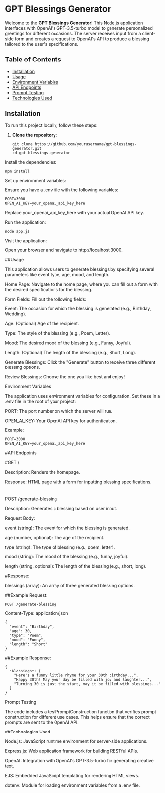 # GPT Blessings Generator

Welcome to the **GPT Blessings Generator**!
This Node.js application interfaces with OpenAI's GPT-3.5-turbo model to generate personalized greetings for different occasions.
The server receives input from a client-side form and creates a request to OpenAI's API to produce a blessing tailored to the user's specifications.

## Table of Contents

- [Installation](#installation)
- [Usage](#usage)
- [Environment Variables](#environment-variables)
- [API Endpoints](#api-endpoints)
- [Prompt Testing](#prompt-testing)
- [Technologies Used](#technologies-used)

## Installation

To run this project locally, follow these steps:

1. **Clone the repository:**

   ```
   git clone https://github.com/yourusername/gpt-blessings-generator.git
   cd gpt-blessings-generator
   
Install the dependencies:
```
npm install
```

Set up environment variables:

Ensure you have a .env file with the following variables:
```
PORT=3000
OPEN_AI_KEY=your_openai_api_key_here
```

Replace your_openai_api_key_here with your actual OpenAI API key.

Run the application:
```
node app.js
```

Visit the application:

Open your browser and navigate to http://localhost:3000.

##Usage

This application allows users to generate blessings by specifying several parameters like event type, age, mood, and length.

Home Page: Navigate to the home page, where you can fill out a form with the desired specifications for the blessing.

Form Fields: Fill out the following fields:

Event: The occasion for which the blessing is generated (e.g., Birthday, Wedding).

Age: (Optional) Age of the recipient.

Type: The style of the blessing (e.g., Poem, Letter).

Mood: The desired mood of the blessing (e.g., Funny, Joyful).

Length: (Optional) The length of the blessing (e.g., Short, Long).

Generate Blessings: Click the "Generate" button to receive three different blessing options.

Review Blessings: Choose the one you like best and enjoy!

Environment Variables

The application uses environment variables for configuration. Set these in a .env file in the root of your project:

PORT: The port number on which the server will run.

OPEN_AI_KEY: Your OpenAI API key for authentication.

Example:
```
PORT=3000
OPEN_AI_KEY=your_openai_api_key_here
```


#API Endpoints

#GET /

Description: Renders the homepage.

Response: HTML page with a form for inputting blessing specifications.

#
POST /generate-blessing

Description: Generates a blessing based on user input.

Request Body:

event (string): The event for which the blessing is generated.

age (number, optional): The age of the recipient.

type (string): The type of blessing (e.g., poem, letter).

mood (string): The mood of the blessing (e.g., funny, joyful).

length (string, optional): The length of the blessing (e.g., short, long).

#Response:

blessings (array):
An array of three generated blessing options.

##Example Request:
```
POST /generate-blessing
```
Content-Type: application/json
```
{
  "event": "Birthday",
  "age": 30,
  "type": "Poem",
  "mood": "Funny",
  "length": "Short"
}
```

##Example Response:
```
{
  "blessings": [
    "Here's a funny little rhyme for your 30th birthday...",
    "Happy 30th! May your day be filled with joy and laughter...",
    "Turning 30 is just the start, may it be filled with blessings..."
  ]
}
```
Prompt Testing

The code includes a testPromptConstruction function that verifies prompt construction for different use cases. This helps ensure that the correct prompts are sent to the OpenAI API.

##Technologies Used

Node.js: JavaScript runtime environment for server-side applications.

Express.js: Web application framework for building RESTful APIs.

OpenAI: Integration with OpenAI's GPT-3.5-turbo for generating creative text.

EJS: Embedded JavaScript templating for rendering HTML views.

dotenv: Module for loading environment variables from a .env file.